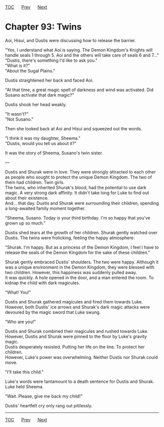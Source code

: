 [TOC](../readme.md)&nbsp;&nbsp;&nbsp;&nbsp;&nbsp;&nbsp;[Prev](section_0007.md)&nbsp;&nbsp;&nbsp;&nbsp;&nbsp;&nbsp;[Next](section_0009.md)



# Chapter 93: Twins

Aoi, Hisui, and Dustis were discussing how to release the barrier.  
  
"Yes, I understand what Aoi is saying. The Demon Kingdom's Knights will
handle seals 1 through 5. Aoi and the others will take care of seals 6
and 7..."  
"Dustis, there's something I'd like to ask you."  
"What is it?"  
"About the Sugal Plains."  
  
Dustis straightened her back and faced Aoi.  
  
"At that time, a great magic spell of darkness and wind was activated.
Did Susano activate that dark magic?"  
  
Dustis shook her head weakly.  
  
"It wasn't?"  
"Not Susano."  
  
Then she looked back at Aoi and Hisui and squeezed out the words.  
  
"I think it was my daughter, Sheema."  
"Dustis, would you tell us about it?"  
  
It was the story of Sheema, Susano's twin sister.  
  
—  
  
Dustis and Shurak were in love. They were strongly attracted to each
other as people who sought to protect the unique Demon Kingdom. The two
of them had children. Twin girls.  
The twins, who inherited Shurak's blood, had the potential to use dark
magic. A very strong dark affinity. It didn't take long for Luke to find
out about their existence.  
And... that day. Dustis and Shurak were surrounding their children,
spending a long-awaited family moment together.  
  
"Sheema, Susano. Today is your third birthday. I'm so happy that you've
grown up so much."  
  
Dustis shed tears at the growth of her children. Shurak gently watched
over Dustis. The twins were frolicking, feeling the happy atmosphere.  
  
"Shurak. I'm happy. But as a princess of the Demon Kingdom, I feel I
have to release the seals of the Demon Kingdom for the sake of these
children."  
  
Shurak gently embraced Dustis' shoulders. The two were happy. Although
it was a unique environment in the Demon Kingdom, they were blessed with
two children. However, this happiness was suddenly pulled away.  
It was quickly. A hole opened in the door, and a man entered the room.
To kidnap the child with dark magicules.  
  
"What! You!"  
  
Dustis and Shurak gathered magicules and fired them towards Luke.
However, both Dustis' ice arrows and Shurak's dark magic attacks were
devoured by the magic sword that Luke swung.  
  
"Who are you!"  
  
Dustis and Shurak combined their magicules and rushed towards Luke.
However, Dustis and Shurak were pinned to the floor by Luke's gravity
magic.  
Dustis desperately resisted. Putting her life on the line. To protect
her children.  
However, Luke's power was overwhelming. Neither Dustis nor Shurak could
move.  
  
"I'll take this child."  
  
Luke's words were tantamount to a death sentence for Dustis and Shurak.
Luke held Sheema.  
  
"Wait. Please, give me back my child!"  
  
Dustis' heartfelt cry only rang out pitilessly.  
  
  
  


---
[TOC](../readme.md)&nbsp;&nbsp;&nbsp;&nbsp;&nbsp;&nbsp;[Prev](section_0007.md)&nbsp;&nbsp;&nbsp;&nbsp;&nbsp;&nbsp;[Next](section_0009.md)

